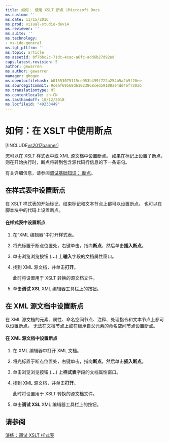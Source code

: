 ```yaml
---
title: 如何： 使用 XSLT 断点 |Microsoft Docs
ms.custom: ''
ms.date: 11/15/2016
ms.prod: visual-studio-dev14
ms.reviewer: ''
ms.suite: ''
ms.technology:
- vs-ide-general
ms.tgt_pltfrm: ''
ms.topic: article
ms.assetid: bf7bbc2c-71dc-4cac-a6fc-add6b27d92ed
caps.latest.revision: 5
author: gewarren
ms.author: gewarren
manager: ghogen
ms.openlocfilehash: b01553075115ce953b499f722a254b5a2b9f20ee
ms.sourcegitcommit: 9ceaf69568d61023868ced59108ae4dd46f720ab
ms.translationtype: MT
ms.contentlocale: zh-CN
ms.lasthandoff: 10/12/2018
ms.locfileid: "49233449"
---
```

# <a name="how-to-use-breakpoints-with-xslt"></a>如何：在 XSLT 中使用断点
[!INCLUDE[vs2017banner](../includes/vs2017banner.md)]

您可以在 XSLT 样式表中或 XML 源文档中设置断点。 如果在标记上设置了断点，则在开始执行时，断点将转到包含源代码行信息的下一条语句。  
  
 有关详细信息，请参阅[调试基础知识： 断点](http://msdn.microsoft.com/en-us/752a02c2-0ac7-4c8b-aa1b-4b2b3b21152e)。  
  
## <a name="set-a-breakpoint-in-a-style-sheet"></a>在样式表中设置断点  
 在 XSLT 样式表的开始标记、结束标记和文本节点上都可以设置断点。 也可以在脚本块中的代码上设置断点。  
  
#### <a name="to-set-a-breakpoint-in-a-style-sheet"></a>在样式表中设置断点  
  
1.  在“XML 编辑器”中打开样式表。  
  
2.  将光标置于断点位置处，右键单击，指向**断点**，然后单击**插入断点**。  
  
3.  单击浏览浏览按钮 (**...**) 上**输入**字段的文档属性窗口。  
  
4.  找到 XML 源文档，并单击**打开**。  
  
     此时将设置用于 XSLT 转换的源文档文件。  
  
5.  单击**调试 XSL** XML 编辑器工具栏上的按钮。  
  
## <a name="set-a-breakpoint-in-an-xml-source-document"></a>在 XML 源文档中设置断点  
 在 XML 源文档的元素、属性、命名空间节点、注释、处理指令和文本节点上都可以设置断点。 无法在文档节点上或在继承自父元素的命名空间节点设置断点。  
  
#### <a name="to-set-a-breakpoint-in-an-xml-source-document"></a>在 XML 源文档中设置断点  
  
1.  在 XML 编辑器中打开 XML 文档。  
  
2.  将光标置于断点位置处，右键单击，指向**断点**，然后单击**插入断点**。  
  
3.  单击浏览浏览按钮 (**...**) 上**样式表**字段的文档属性窗口。  
  
4.  找到 XML 源文档，并单击**打开**。  
  
     此时将设置用于 XSLT 转换的源文档文件。  
  
5.  单击**调试 XSL** XML 编辑器工具栏上的按钮。  
  
## <a name="see-also"></a>请参阅  
 [演练：调试 XSLT 样式表](../xml-tools/walkthrough-debug-an-xslt-style-sheet.md)


